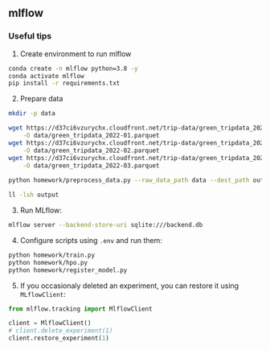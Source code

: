 ## mlflow

### Useful tips

1. Create environment to run mlflow
```bash
conda create -n mlflow python=3.8 -y
conda activate mlflow
pip install -r requirements.txt
```

2. Prepare data
```bash
mkdir -p data

wget https://d37ci6vzurychx.cloudfront.net/trip-data/green_tripdata_2022-01.parquet \
    -O data/green_tripdata_2022-01.parquet
wget https://d37ci6vzurychx.cloudfront.net/trip-data/green_tripdata_2022-02.parquet \
    -O data/green_tripdata_2022-02.parquet
wget https://d37ci6vzurychx.cloudfront.net/trip-data/green_tripdata_2022-03.parquet \
    -O data/green_tripdata_2022-03.parquet
    
python homework/preprocess_data.py --raw_data_path data --dest_path output

ll -lsh output
```

3. Run MLflow:
```bash
mlflow server --backend-store-uri sqlite:///backend.db
```

4. Configure scripts using `.env` and run them:
```bash
python homework/train.py
python homework/hpo.py
python homework/register_model.py 
```

5. If you occasionaly deleted an experiment, you can restore it using `MLflowClient`:
```python
from mlflow.tracking import MlflowClient

client = MlflowClient()
# client.delete_experiment(1)
client.restore_experiment(1)
```